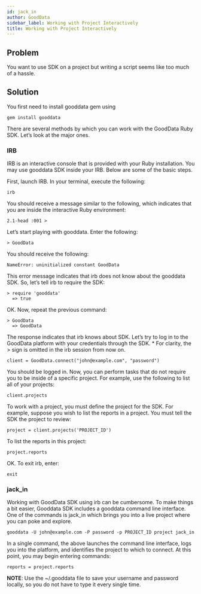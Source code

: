 ```yaml
---
id: jack_in
author: GoodData
sidebar_label: Working with Project Interactively
title: Working with Project Interactively
---
```


Problem
-------

You want to use SDK on a project but writing a script seems like too
much of a hassle.

Solution
--------

You first need to install gooddata gem using

    gem install gooddata

There are several methods by which you can work with the GoodData Ruby
SDK. Let’s look at the major ones.

### IRB

IRB is an interactive console that is provided with your Ruby
installation. You may use gooddata SDK inside your IRB. Below are some
of the basic steps.

First, launch IRB. In your terminal, execute the following:

    irb

You should receive a message similar to the following, which indicates
that you are inside the interactive Ruby environment:

    2.1-head :001 >

Let’s start playing with gooddata. Enter the following:

    > GoodData

You should receive the following:

    NameError: uninitialized constant GoodData

This error message indicates that irb does not know about the gooddata
SDK. So, let’s tell irb to require the SDK:

    > require 'gooddata'
      => true

OK. Now, repeat the previous command:

    > GoodData
      => GoodData

The response indicates that irb knows about SDK. Let’s try to log in to
the GoodData platform with your credentials through the SDK. \* For
clarity, the &gt; sign is omitted in the irb session from now on.

    client = GoodData.connect("john@example.com", "password")

You should be logged in. Now, you can perform tasks that do not require
you to be inside of a specific project. For example, use the following
to list all of your projects:

    client.projects

To work with a project, you must define the project for the SDK. For
example, suppose you wish to list the reports in a project. You must
tell the SDK the project to review:

    project = client.projects('PROJECT_ID')

To list the reports in this project:

    project.reports

OK. To exit irb, enter:

    exit

### jack\_in

Working with GoodData SDK using irb can be cumbersome. To make things a
bit easier, Gooddata SDK includes a gooddata command line interface. One
of the commands is jack\_in which brings you into a live project where
you can poke and explore.

    gooddata -U john@example.com -P password -p PROJECT_ID project jack_in

In a single command, the above launches the command line interface, logs
you into the platform, and identifies the project to which to connect.
At this point, you may begin entering commands:

    reports = project.reports

**NOTE**: Use the ~/.gooddata file to save your username and password
locally, so you do not have to type it every single time.
